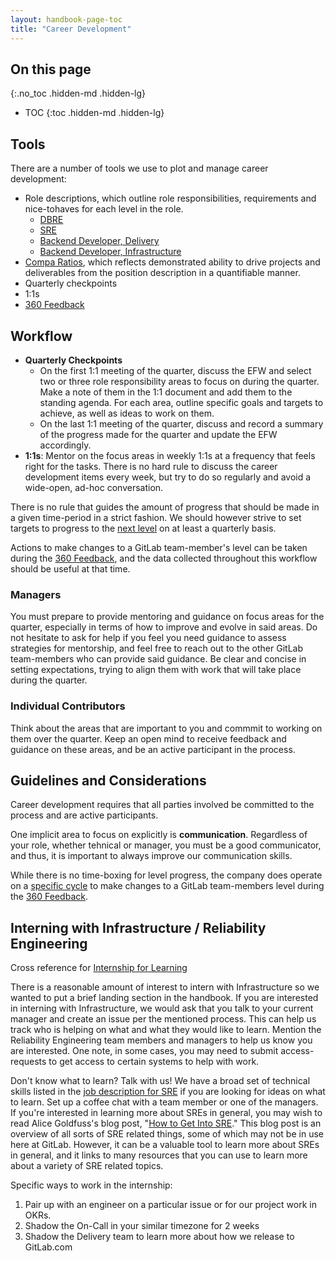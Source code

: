 ```yaml
---
layout: handbook-page-toc
title: "Career Development"
---
```


## On this page
{:.no_toc .hidden-md .hidden-lg}

- TOC
{:toc .hidden-md .hidden-lg}

## Tools

There are a number of tools we use to plot and manage career development:

* Role descriptions, which outline role responsibilities, requirements and nice-tohaves for each level in the role.
  * [DBRE](/job-families/engineering/database-reliability-engineer/)
  * [SRE](/job-families/engineering/site-reliability-engineer/)
  * [Backend Developer, Delivery](/job-families/engineering/backend-engineer/)
  * [Backend Developer, Infrastructure](/job-families/engineering/backend-engineer/)
* [Compa Ratios](/handbook/total-rewards/compensation/compensation-calculator/#compa-ratio), which reflects demonstrated ability to drive projects and deliverables from the position description in a quantifiable manner.
* Quarterly checkpoints
* 1:1s
* [360 Feedback](/handbook/people-group/360-feedback/)

## Workflow

* **Quarterly Checkpoints**
  * On the first 1:1 meeting of the quarter, discuss the EFW and select two or three role responsibility areas to focus on during the quarter. Make a note of them in the 1:1 document and add them to the standing agenda. For each area, outline specific goals and targets to achieve, as well as ideas to work on them.
  * On the last 1:1 meeting of the quarter, discuss and record a summary of the progress made for the quarter and update the EFW accordingly.
* **1:1s**: Mentor on the focus areas in weekly 1:1s at a frequency that feels right for the tasks. There is no hard rule to discuss the career development items every week, but try to do so regularly and avoid a wide-open, ad-hoc conversation.

There is no rule that guides the amount of progress that should be made in a given time-period in a strict fashion. We should however strive to set targets to progress to the [next level](/handbook/total-rewards/compensation/compensation-calculator/#introduction) on at least a quarterly basis.

Actions to make changes to a GitLab team-member's level can be taken during the [360 Feedback](/handbook/people-group/360-feedback/), and the data collected throughout this workflow should be useful at that time.

### Managers

You must prepare to provide mentoring and guidance on focus areas for the quarter, especially in terms of how to improve and evolve in said areas. Do not hesitate to ask for help if you feel you need guidance to assess strategies for mentorship, and feel free to reach out to the other GitLab team-members who can provide said guidance. Be clear and concise in setting expectations, trying to align them with work that will take place during the quarter.

### Individual Contributors

Think about the areas that are important to you and commmit to working on them over the quarter. Keep an open mind to receive feedback and guidance on these areas, and be an active participant in the process.

## Guidelines and Considerations

Career development requires that all parties involved be committed to the process and are active participants.

One implicit area to focus on explicitly is **communication**. Regardless of your role, whether tehnical or manager, you must be a good communicator, and thus, it is important to always improve our communication skills.

While there is no time-boxing for level progress, the company does operate on a [specific cycle](/handbook/people-group/360-feedback/) to make changes to a GitLab team-members level during the [360 Feedback](/handbook/people-group/360-feedback/).


## Interning with Infrastructure / Reliability Engineering

Cross reference for [Internship for Learning](/handbook/people-group/promotions-transfers/#internship-for-learning)

There is a reasonable amount of interest to intern with Infrastructure so we wanted to put a brief landing section in the handbook.  If you are interested in interning with Infrastructure, we would ask that you talk to your current manager and create an issue per the mentioned process.  This can help us track who is helping on what and what they would like to learn.  Mention the Reliability Engineering team members and managers to help us know you are interested.  One note, in some cases, you may need to submit access-requests to get access to certain systems to help with work.

Don't know what to learn? Talk with us! We have a broad set of technical skills listed in the [job description for SRE](/job-families/engineering/site-reliability-engineer/) if you are looking for ideas on what to learn.  Set up a coffee chat with a team member or one of the managers.
If you're interested in learning more about SREs in general, you may wish to read Alice Goldfuss's blog post, "[How to Get Into SRE](https://blog.alicegoldfuss.com/how-to-get-into-sre/)." This blog post is an overview of all sorts of SRE related things, some of which may not be in use here at GitLab. However, it can be a valuable tool to learn more about SREs in general, and it links to many resources that you can use to learn more about a variety of SRE related topics.

Specific ways to work in the internship:
1.  Pair up with an engineer on a particular issue or for our project work in OKRs.
2.  Shadow the On-Call in your similar timezone for 2 weeks
3.  Shadow the Delivery team to learn more about how we release to GitLab.com
